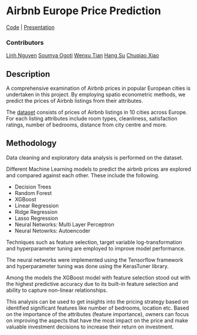 # Airbnb Europe Price Prediction
[Code](https://github.com/SoumyaO/airbnb-europe-price-prediction/blob/main/Group%2016_AML_final%20courswork.ipynb) | [Presentation](https://github.com/SoumyaO/airbnb-europe-price-prediction/blob/main/Group16_Presentation.pptx)

### Contributors
[Linh Nguyen](https://github.com/jill-data)
[Soumya Ogoti](https://github.com/SoumyaO)
[Wenxu Tian](https://github.com/Wayne599)
[Hang Su](https://github.com/Hangbiob)
[Chuqiao Xiao](https://github.com/XShawn1)

## Description
A comprehensive examination of Airbnb prices in popular European cities is undertaken in this project. By employing spatio econometric methods, we predict the prices of Airbnb listings from their attributes.

The [dataset](https://www.kaggle.com/datasets/thedevastator/airbnb-prices-in-european-cities) consists of prices of Airbnb listings in 10 cities across Europe. For each listing attributes include room types, cleanliness, satisfaction ratings, number of bedrooms, distance from city centre and more.

## Methodology
Data cleaning and exploratory data analysis is performed on the dataset. 

Different Machine Learning models to predict the airbnb prices are explored and compared against each other. These include the following.
- Decision Trees
- Random Forest
- XGBoost
- Linear Regression
- Ridge Regression
- Lasso Regression
- Neural Networks: Multi Layer Perceptron
- Neural Netowrks: Autoencoder

Techniques such as feature selection, target variable log-transformation and hyperparameter tuning are employed to improve model performance.

The neural networks were implemented using the Tensorflow framework and hyperparameter tuning was done using the KerasTuner library.

Among the models the XGBoost model with feature selection stood out with the highest predictive accuracy due to its built-in feature selection and ability to capture non-linear relationships.

This analysis can be used to get insights into the pricing strategy based on identified significant features like number of bedrooms, location etc. Based on the importance of the attributes (feature importance), owners can focus on improving the aspects that have the most impact on the price and make valuable investment decisions to increase their return on investment.